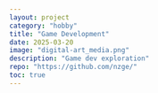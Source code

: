 ```yaml
---
layout: project
category: "hobby"
title: "Game Development"
date: 2025-03-20
image: "digital-art_media.png"
description: "Game dev exploration"
repo: "https://github.com/nzge/"
toc: true
---
```

